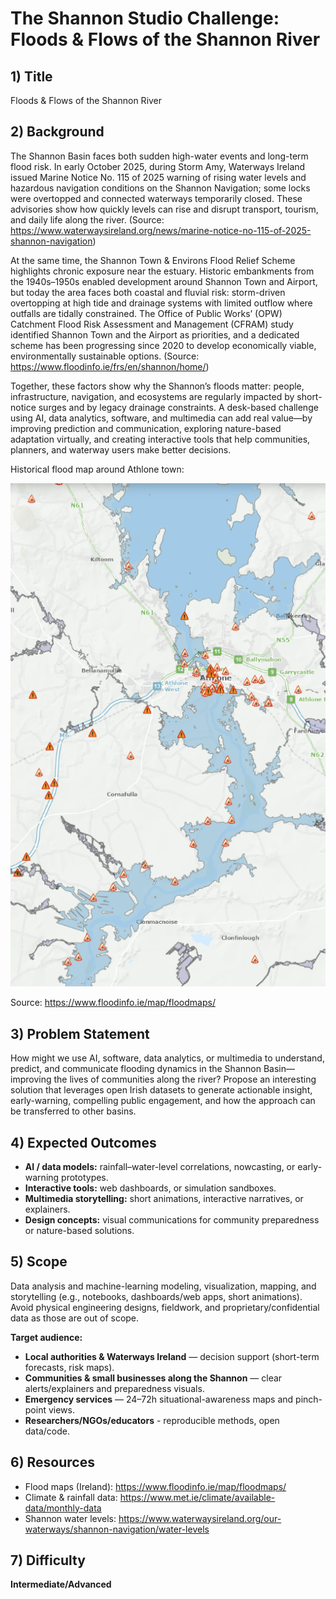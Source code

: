 # The Shannon Studio Challenge: Floods & Flows of the Shannon River

## 1) Title
Floods & Flows of the Shannon River

## 2) Background
The Shannon Basin faces both sudden high-water events and long-term flood risk. In early October 2025, during Storm Amy, Waterways Ireland issued Marine Notice No. 115 of 2025 warning of rising water levels and hazardous navigation conditions on the Shannon Navigation; some locks were overtopped and connected waterways temporarily closed. These advisories show how quickly levels can rise and disrupt transport, tourism, and daily life along the river. (Source: https://www.waterwaysireland.org/news/marine-notice-no-115-of-2025-shannon-navigation)

At the same time, the Shannon Town & Environs Flood Relief Scheme highlights chronic exposure near the estuary. Historic embankments from the 1940s–1950s enabled development around Shannon Town and Airport, but today the area faces both coastal and fluvial risk: storm-driven overtopping at high tide and drainage systems with limited outflow where outfalls are tidally constrained. The Office of Public Works’ (OPW) Catchment Flood Risk Assessment and Management (CFRAM) study identified Shannon Town and the Airport as priorities, and a dedicated scheme has been progressing since 2020 to develop economically viable, environmentally sustainable options. (Source: https://www.floodinfo.ie/frs/en/shannon/home/)

Together, these factors show why the Shannon’s floods matter: people, infrastructure, navigation, and ecosystems are regularly impacted by short-notice surges and by legacy drainage constraints. A desk-based challenge using AI, data analytics, software, and multimedia can add real value—by improving prediction and communication, exploring nature-based adaptation virtually, and creating interactive tools that help communities, planners, and waterway users make better decisions.

Historical flood map around Athlone town:
 
 ![Athlone floods](assets/floods_athlone.png)

 Source: https://www.floodinfo.ie/map/floodmaps/  

## 3) Problem Statement
How might we use AI, software, data analytics, or multimedia to understand, predict, and communicate flooding dynamics in the Shannon Basin—improving the lives of communities along the river? Propose an interesting solution that leverages open Irish datasets to generate actionable insight, early-warning, compelling public engagement, and how the approach can be transferred to other basins.


## 4) Expected Outcomes
- **AI / data models:** rainfall–water-level correlations, nowcasting, or early-warning prototypes.  
- **Interactive tools:** web dashboards, or simulation sandboxes.  
- **Multimedia storytelling:** short animations, interactive narratives, or explainers.  
- **Design concepts:** visual communications for community preparedness or nature-based solutions.

## 5) Scope
Data analysis and machine-learning modeling, visualization, mapping, and storytelling (e.g., notebooks, dashboards/web apps, short animations).  
Avoid physical engineering designs, fieldwork, and proprietary/confidential data as those are out of scope.

**Target audience:**
- **Local authorities & Waterways Ireland** — decision support (short-term forecasts, risk maps).  
- **Communities & small businesses along the Shannon** — clear alerts/explainers and preparedness visuals.  
- **Emergency services** — 24–72h situational-awareness maps and pinch-point views.
- **Researchers/NGOs/educators** - reproducible methods, open data/code.


## 6) Resources
- Flood maps (Ireland): https://www.floodinfo.ie/map/floodmaps/  
- Climate & rainfall data: https://www.met.ie/climate/available-data/monthly-data  
- Shannon water levels: https://www.waterwaysireland.org/our-waterways/shannon-navigation/water-levels

## 7) Difficulty
**Intermediate/Advanced** 


